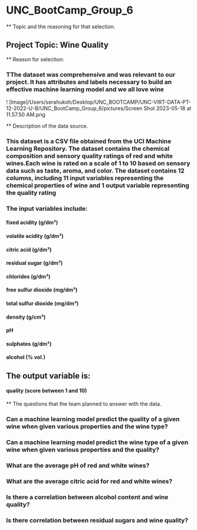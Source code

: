 # UNC_BootCamp_Group_6
** Topic and the reasoning for that selection. 
## Project Topic: Wine Quality
** Reason for selection: 
### TThe dataset was comprehensive and was relevant to our project. It has attributes and labels necessary to build an effective machine learning model and we all love wine
! [Image]/Users/serahukoh/Desktop/UNC_BOOTCAMP/UNC-VIRT-DATA-PT-12-2022-U-B/UNC_BootCamp_Group_6/pictures/Screen Shot 2023-05-18 at 11.57.50 AM.png

** Description of the data source.
### This dataset is a CSV file obtained from the UCI Machine Learning Repository.  The dataset contains the chemical composition and sensory quality ratings of red and white wines.Each wine is rated on a scale of 1 to 10 based on sensory data such as taste, aroma, and color.  The dataset contains 12 columns, including 11 input variables representing the chemical properties of wine and 1 output variable representing the quality rating
### The input variables include:
#### fixed acidity (g/dm³)
#### volatile acidity (g/dm³)
#### citric acid (g/dm³)
#### residual sugar (g/dm³)
#### chlorides (g/dm³)
#### free sulfur dioxide (mg/dm³)
#### total sulfur dioxide (mg/dm³)
#### density (g/cm³)
#### pH
#### sulphates (g/dm³)
#### alcohol (% vol.)
## The output variable is:
#### quality (score between 1 and 10)

** The questions that the team planned to answer with the data.
### Can a machine learning model predict the quality of a given wine when given various properties and the wine type?
### Can a machine learning model predict the wine type of a given wine when given various properties and the quality?
### What are the average pH of red and white wines?
### What are the average citric acid for red and white wines?
### Is there a correlation between alcohol content and wine quality?
### Is there correlation between residual sugars and wine quality?
